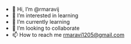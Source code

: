 - 👋 Hi, I’m @rmaravij
- 👀 I’m interested in learning
- 🌱 I’m currently learning 
- 💞️ I’m looking to collaborate 
- 📫 How to reach me rmaravi1205@gmail.com

<!---
rmaravij/rmaravij is a ✨ special ✨ repository because its `README.md` (this file) appears on your GitHub profile.
You can click the Preview link to take a look at your changes.
--->
